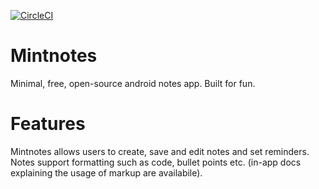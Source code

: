 [![CircleCI](https://circleci.com/gh/VladThodo/mintnotes/tree/master.svg?style=svg)](https://circleci.com/gh/VladThodo/mintnotes/?branch=master)

# Mintnotes
Minimal, free, open-source android notes app. Built for fun.

# Features

Mintnotes allows users to create, save and edit notes and set reminders. Notes support formatting such as code, bullet points etc. (in-app docs explaining the usage of markup are availabile).
